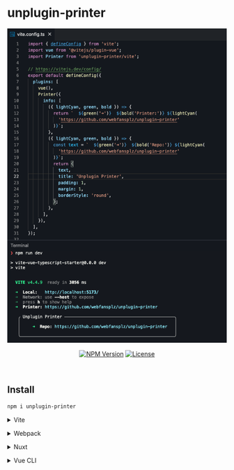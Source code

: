 # unplugin-printer


<p align="center">
<img src="./screenshot.png" alt="unplugin-printer">
</p>

<p align="center">
  <a href="https://www.npmjs.com/package/unplugin-printer" target="_blank" rel="noopener noreferrer"><img src="https://badgen.net/npm/v/unplugin-printer" alt="NPM Version" /></a>
 <a href="https://github.com/webfansplz/unplugin-printer/blob/main/LICENSE" target="_blank" rel="noopener noreferrer"><img src="https://badgen.net/github/license/webfansplz/unplugin-printer" alt="License" /></a>
</p>

<p align="center">
<a href="https://stackblitz.com/edit/unplugin-printer-vite?file=vite.config.ts&view=editor"><img src="https://developer.stackblitz.com/img/open_in_stackblitz.svg" alt=""></a>
</p>


## Install

```bash
npm i unplugin-printer
```

<details>
<summary>Vite</summary><br>

```ts
// vite.config.ts
import Printer from 'unplugin-printer/vite'

export default defineConfig({
  plugins: [
    Printer({ /* options */ }),
  ],
})
```

Example: [`playground/`](./playground/)

<br></details>

<details>
<summary>Webpack</summary><br>

```ts
// webpack.config.js
module.exports = {
  /* ... */
  plugins: [
    require('unplugin-printer/webpack')({ /* options */ })
  ]
}
```

<br></details>

<details>
<summary>Nuxt</summary><br>

```ts
// nuxt.config.js
export default defineNuxtConfig({
  modules: [
    ['unplugin-printer/nuxt', { /* options */ }],
  ],
})
```

> This module works for both Nuxt 2 and [Nuxt Vite](https://github.com/nuxt/vite)

<br></details>

<details>
<summary>Vue CLI</summary><br>

```ts
// vue.config.js
module.exports = {
  configureWebpack: {
    plugins: [
      require('unplugin-printer/webpack')({ /* options */ }),
    ],
  },
}
```

<br></details>

